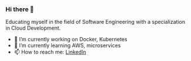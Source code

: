 ### Hi there 👋

<!--
**Keenal/Keenal** is a ✨ _special_ ✨ repository because its `README.md` (this file) appears on your GitHub profile.

Here are some ideas to get you started:


- 🌱 I’m currently learning ...
- 👯 I’m looking to collaborate on ...
- 🤔 I’m looking for help with ...
- 💬 Ask me about ...
- 📫 How to reach me: ...
- 😄 Pronouns: ...
- ⚡ Fun fact: ...
-->

Educating myself in the field of Software Engineering with a specialization in Cloud Development.

- 🔭 I’m currently working on Docker, Kubernetes
- 🌱 I’m currently learning AWS, microservices
- 📫 How to reach me: [LinkedIn](https://www.linkedin.com/in/Keenal)
